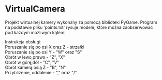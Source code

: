 # VirtualCamera
Projekt wirtualnej kamery wykonany za pomocą biblioteki PyGame. Program na podstawie pliku 'points.txt' rysuje modele, które można zaobserwować pod każdym możliwym kątem.

Instrukcja obsługi:  
Poruszanie się po osi X oraz Z - strzałki  
Poruszanie się po osi Y - "W" oraz "S"  
Obrót w lewo,prawo - "Z", "X"  
Obrót w górę,dół - "C", "V"  
Obrót kamerą osią Z - "B", "N"  
Przybliżenie, oddalenie - "," oraz "/"  
